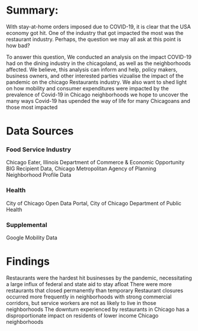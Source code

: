 # Summary:

With stay-at-home orders imposed due  to COVID-19, it is clear that the USA economy got hit. One of the industry that got impacted the most was the restaurant industry. Perhaps, the question we may all ask at this point is how bad? 

To answer this question, We conducted an analysis on the impact COVID-19 had on the dining industry in the chicagoland, as well as the neighborhoods affected. We believe, this analysis can inform and help, policy makers, business owners, and other interested parties vizualise the impact of the pandemic on the chicago Restaurants industry. We also want to shed light on how mobility and consumer expenditures were impacted by the prevalence of Covid-19 in Chicago neighborhoods
we hope to uncover the many ways Covid-19 has upended the way of life for many Chicagoans and those most impacted

# Data Sources

### Food Service Industry 
Chicago Eater, Illinois Department of Commerce & Economic Opportunity BIG Recipient Data, Chicago Metropolitan Agency of Planning Neighborhood Profile Data
### Health
City of Chicago Open Data Portal, City of Chicago Department of Public Health
### Supplemental
Google Mobility Data

# Findings

Restaurants were the hardest hit businesses by the pandemic, necessitating a large influx of federal and state aid to stay afloat
There were more restaurants that closed permanently than temporary
Restaurant closures occurred more frequently in neighborhoods with strong commercial corridors, but service workers are not as likely to live in those neighborhoods
The downturn experienced by restaurants in Chicago has a disproportionate impact on residents of lower income Chicago neighborhoods



